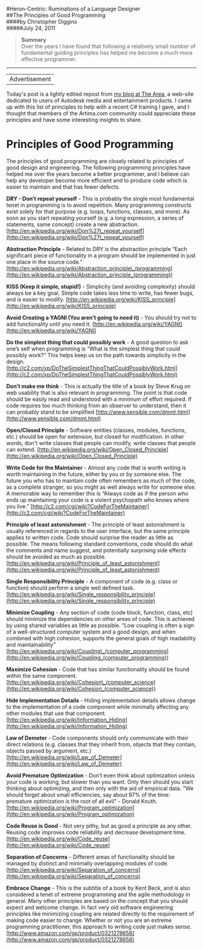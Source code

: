 #Heron-Centric: Ruminations of a Language Designer  
##The Principles of Good Programming  
####by Christopher Diggins  
#####July 24, 2011

> **Summary**  
> Over the years I have found that following a relatively small number of fundamental guiding principles has helped me become a much more effective programmer.

---

<table><tbody><tr><td><div>Advertisement</div><a href="https://www.artima.com/zcr/adclick.php?n=a74ab060" target="_blank"></a></td></tr></tbody></table>

Today's post is a lightly edited repost from [my blog at The Area](http://area.autodesk.com/blogs/chris/the_principle_of_good_programming), a web-site dedicated to users of Autodesk media and entertainment products. I came up with this list of principles to help with a recent C# training I gave, and I thought that members of the Artima.com community could appreciate these principles and have some interesting insights to share.

# Principles of Good Programming

The principles of good programming are closely related to principles of good design and engineering. The following programming principles have helped me over the years become a better programmer, and I believe can help any developer become more efficient and to produce code which is easier to maintain and that has fewer defects.

**DRY - Don’t repeat yourself** - This is probably the single most fundamental tenet in programming is to avoid repetition. Many programming constructs exist solely for that purpose (e.g. loops, functions, classes, and more). As soon as you start repeating yourself (e.g. a long expression, a series of statements, same concept) create a new abstraction. [http://en.wikipedia.org/wiki/Don%27t_repeat_yourself](http://en.wikipedia.org/wiki/Don%27t_repeat_yourself)

**Abstraction Principle** - Related to DRY is the abstraction principle “Each significant piece of functionality in a program should be implemented in just one place in the source code.” [http://en.wikipedia.org/wiki/Abstraction_principle\_(programming](<http://en.wikipedia.org/wiki/Abstraction_principle_(programming)>)

**KISS (Keep it simple, stupid!)** - Simplicity (and avoiding complexity) should always be a key goal. Simple code takes less time to write, has fewer bugs, and is easier to modify. [http://en.wikipedia.org/wiki/KISS_principle](http://en.wikipedia.org/wiki/KISS_principle)

**Avoid Creating a YAGNI (You aren’t going to need it)** - You should try not to add functionality until you need it. [http://en.wikipedia.org/wiki/YAGNI](http://en.wikipedia.org/wiki/YAGNI)

**Do the simplest thing that could possibly work** - A good question to ask one’s self when programming is “What is the simplest thing that could possibly work?” This helps keep us on the path towards simplicity in the design. [http://c2.com/xp/DoTheSimplestThingThatCouldPossiblyWork.html](http://c2.com/xp/DoTheSimplestThingThatCouldPossiblyWork.html)

**Don’t make me think** - This is actually the title of a book by Steve Krug on web usability that is also relevant in programming. The point is that code should be easily read and understood with a minimum of effort required. If code requires too much thinking from an observer to understand, then it can probably stand to be simplified [http://www.sensible.com/dmmt.html](http://www.sensible.com/dmmt.html)

**Open/Closed Principle** - Software entities (classes, modules, functions, etc.) should be open for extension, but closed for modification. In other words, don't write classes that people can modify, write classes that people can extend. [http://en.wikipedia.org/wiki/Open_Closed_Principle](http://en.wikipedia.org/wiki/Open_Closed_Principle)

**Write Code for the Maintainer** - Almost any code that is worth writing is worth maintaining in the future, either by you or by someone else. The future you who has to maintain code often remembers as much of the code, as a complete stranger, so you might as well always write for someone else. A memorable way to remember this is “Always code as if the person who ends up maintaining your code is a violent psychopath who knows where you live.” [http://c2.com/cgi/wiki?CodeForTheMaintainer](http://c2.com/cgi/wiki?CodeForTheMaintainer)

**Principle of least astonishment** - The principle of least astonishment is usually referenced in regards to the user interface, but the same principle applies to written code. Code should surprise the reader as little as possible. The means following standard conventions, code should do what the comments and name suggest, and potentially surprising side effects should be avoided as much as possible. [http://en.wikipedia.org/wiki/Principle_of_least_astonishment](http://en.wikipedia.org/wiki/Principle_of_least_astonishment)

**Single Responsibility Principle** - A component of code (e.g. class or function) should perform a single well defined task. [http://en.wikipedia.org/wiki/Single_responsibility_principle](http://en.wikipedia.org/wiki/Single_responsibility_principle)

**Minimize Coupling** - Any section of code (code block, function, class, etc) should minimize the dependencies on other areas of code. This is achieved by using shared variables as little as possible. “Low coupling is often a sign of a well-structured computer system and a good design, and when combined with high cohesion, supports the general goals of high readability and maintainability” [http://en.wikipedia.org/wiki/Coupling\_(computer_programming](<http://en.wikipedia.org/wiki/Coupling_(computer_programming)>)

**Maximize Cohesion** - Code that has similar functionality should be found within the same component. [http://en.wikipedia.org/wiki/Cohesion\_(computer_science](<http://en.wikipedia.org/wiki/Cohesion_(computer_science)>)

**Hide Implementation Details** - Hiding implementation details allows change to the implementation of a code component while minimally affecting any other modules that use that component. [http://en.wikipedia.org/wiki/Information_Hiding](http://en.wikipedia.org/wiki/Information_Hiding)

**Law of Demeter** - Code components should only communicate with their direct relations (e.g. classes that they inherit from, objects that they contain, objects passed by argument, etc.) [http://en.wikipedia.org/wiki/Law_of_Demeter](http://en.wikipedia.org/wiki/Law_of_Demeter)

**Avoid Premature Optimization** - Don’t even think about optimization unless your code is working, but slower than you want. Only then should you start thinking about optimizing, and then only with the aid of empirical data. "We should forget about small efficiencies, say about 97% of the time: premature optimization is the root of all evil" - Donald Knuth. [http://en.wikipedia.org/wiki/Program_optimization](http://en.wikipedia.org/wiki/Program_optimization)

**Code Reuse is Good** - Not very pithy, but as good a principle as any other. Reusing code improves code reliability and decrease development time. [http://en.wikipedia.org/wiki/Code_reuse](http://en.wikipedia.org/wiki/Code_reuse)

**Separation of Concerns** - Different areas of functionality should be managed by distinct and minimally overlapping modules of code. [http://en.wikipedia.org/wiki/Separation_of_concerns](http://en.wikipedia.org/wiki/Separation_of_concerns)

**Embrace Change** - This is the subtitle of a book by Kent Beck, and is also considered a tenet of extreme programming and the agile methodology in general. Many other principles are based on the concept that you should expect and welcome change. In fact very old software engineering principles like minimizing coupling are related directly to the requirement of making code easier to change. Whether or not you are an extreme programming practitioner, this approach to writing code just makes sense. [http://www.amazon.com/gp/product/0321278658](http://www.amazon.com/gp/product/0321278658)

